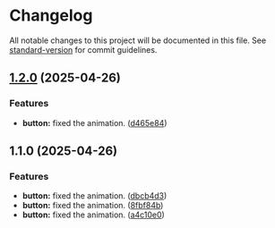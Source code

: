 # Changelog

All notable changes to this project will be documented in this file. See [standard-version](https://github.com/conventional-changelog/standard-version) for commit guidelines.

## [1.2.0](https://github.com/rit3zh/glow-ui/compare/v1.1.0...v1.2.0) (2025-04-26)


### Features

* **button:** fixed the animation. ([d465e84](https://github.com/rit3zh/glow-ui/commit/d465e8479a898075afc7610cc343653ea7f3d22c))

## 1.1.0 (2025-04-26)


### Features

* **button:** fixed the animation. ([dbcb4d3](https://github.com/rit3zh/glow-ui/commit/dbcb4d3de8681e9fa4df5b0bd047a7212a9b0fba))
* **button:** fixed the animation. ([8fbf84b](https://github.com/rit3zh/glow-ui/commit/8fbf84bb2cc659dd8a4c7ffa583e7efc264e460b))
* **button:** fixed the animation. ([a4c10e0](https://github.com/rit3zh/glow-ui/commit/a4c10e056cea4bcc5e588adb63073baf4564e5a4))
